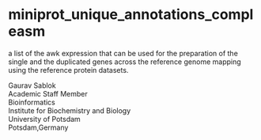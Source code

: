 # miniprot_unique_annotations_compleasm
a list of the awk expression that can be used for the preparation of the single and the duplicated genes across the reference genome mapping using the reference protein datasets. 

Gaurav Sablok \
Academic Staff Member \
Bioinformatics \
Institute for Biochemistry and Biology \
University of Potsdam \
Potsdam,Germany
